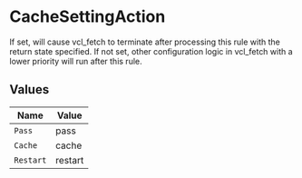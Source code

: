 # CacheSettingAction

If set, will cause vcl_fetch to terminate after processing this rule with the return state specified. If not set, other configuration logic in vcl_fetch with a lower priority will run after this rule.



## Values

| Name      | Value     |
| --------- | --------- |
| `Pass`    | pass      |
| `Cache`   | cache     |
| `Restart` | restart   |